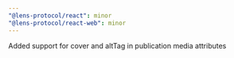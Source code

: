 ```yaml
---
"@lens-protocol/react": minor
"@lens-protocol/react-web": minor
---
```


Added support for cover and altTag in publication media attributes
